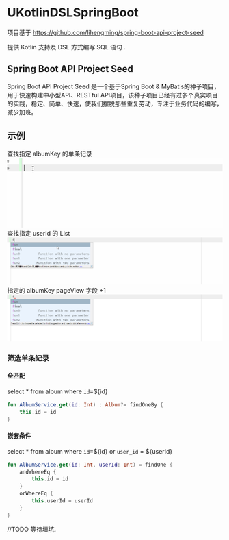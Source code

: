 # UKotlinDSLSpringBoot

项目基于 https://github.com/lihengming/spring-boot-api-project-seed 

提供 Kotlin 支持及 DSL 方式编写 SQL 语句 .

## Spring Boot API Project Seed
Spring Boot API Project Seed 是一个基于Spring Boot & MyBatis的种子项目，用于快速构建中小型API、RESTful API项目，该种子项目已经有过多个真实项目的实践，稳定、简单、快速，使我们摆脱那些重复劳动，专注于业务代码的编写，减少加班。

## 示例
查找指定 albumKey 的单条记录
![查找指定 albumKey 的单条记录](./eg.gif)
查找指定 userId 的 List<Album>
![查找指定 userId 的 List<Album>](./eg2.gif)
指定的 albumKey pageView 字段 +1
![指定的 albumKey pageView 字段 +1](./eg3.gif)
### 筛选单条记录
#### 全匹配
select * from album where `id`=${id}
``` Kotlin
fun AlbumService.get(id: Int) : Album?= findOneBy {
    this.id = id
}
```
#### 嵌套条件
select * from album where `id`=${id} or `user_id` = ${userId}
``` Kotlin
fun AlbumService.get(id: Int, userId: Int) = findOne {
    andWhereEq {
        this.id = id
    }
    orWhereEq {
        this.userId = userId
    }
}
```

//TODO 等待填坑.
